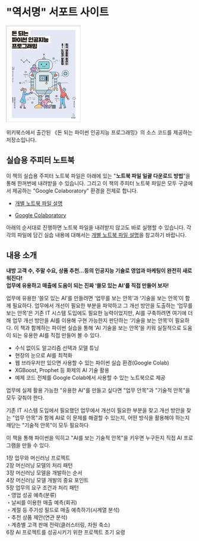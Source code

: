 # "역서명" 서포트 사이트 

<div align="left">
<img src="images/book_cover.jpg" width="200">
</div>

위키북스에서 출간된 《돈 되는 파이썬 인공지능 프로그래밍》의 소스 코드를 제공하는 저장소입니다.
　
## 실습용 주피터 노트북
 
이 책의 실습용 주피터 노트북 파일은 아래에 있는 "**노트북 파일 일괄 다운로드 방법**"을 통해 한꺼번에 내려받을 수 있습니다. 그리고 이 책의 주피터 노트북 파일은 모두 구글에서 제공하는 "Google Colaboratory" 환경을 전제로 합니다.

* [개별 노트북 파일 설명](refs/notebooks.md)

* [Google Colaboratory](https://colab.research.google.com/notebooks/welcome.ipynb?hl=ko)


아래의 순서대로 진행하면 노트북 파일을 내려받지 않고도 바로 실행할 수 있습니다. 각각의 파일에 담긴 실습 내용에 대해서는 [개별 노트북 파일 설명](refs/notebooks.md)을 참고하기 바랍니다.


## 내용 소개

**내방 고객 수, 주말 수요, 상품 추천…등의 인공지능 기술로 영업과 마케팅이 완전히 새로워진다!  
업무에 유용하고 매출에 도움이 되는 진짜 ‘쓸모 있는 AI’를 직접 만들어 보자!**

업무에 유용한 ‘쓸모 있는 AI’를 만들려면 ‘업무를 보는 안목’과 ‘기술을 보는 안목’이 함께 필요하다. 업무에서 개선이 필요한 부분을 파악하고 그 개선 방안을 도출하는 ‘업무를 보는 안목’은 기존 IT 시스템 도입에도 필요한 능력이었지만, AI를 구축하려면 여기에 더해 업무 개선 방안을 AI를 이용해 구현 가능한지 판단하는 ‘기술을 보는 안목’이 필요하다. 이 책과 함께하는 파이썬 실습을 통해 ‘AI 기술을 보는 안목’을 키워 실질적으로 도움이 되는 유용한 AI를 직접 만들어 볼 수 있다.

- 수식 없이도 알고리즘 선택과 모델 튜닝
- 현장의 눈으로 AI를 최적화
- 웹 브라우저만 있으면 사용할 수 있는 파이썬 실습 환경(Google Colab)
- XGBoost, Prophet 등 화제의 AI 기술 활용
- 예제 코드 전체를 Google Colab에서 사용할 수 있는 노트북으로 제공

업무에 실제 활용 가능한 "유용한 AI"를 만들고 싶다면
"업무 안목"과 "기술적 안목"을 모두 갖춰야 한다.

기존 IT 시스템 도입에서 필요했던 
업무에서 개선이 필요한 부분을 찾고 개선 방안을 찾는 "업무 안목"과 함께
AI로 이 문제를 해결할 수 있는지, 어떤 방식을 활용해야 하는지 깨닫는
"기술적 안목"이 모두 필요하다


이 책을 통해 파이썬을 익히고 "AI를 보는 기술적 안목"을 키우면
누구든지 직접 AI 프로그램을 만들 수 있다.

1장  업무와 머신러닝 프로젝트  
2장  머신러닝 모델의 처리 패턴  
3장  머신러닝 모델을 개발하는 순서  
4장  머신러닝 모델 개발의 중요 포인트  
5장  업무의 요구 조건과 처리 패턴  
・영업 성공 예측(분류)  
・날씨를 이용한 매출 예측(회귀)  
・계절 등 주기성 필드로 매출 예측하기(시계열 분석)  
・추천 상품 제안(연관 분석)  
・계층별 고객 판매 전략(클러스터링, 차원 축소)  
6장  AI 프로젝트를 성공시키기 위한 프로젝트 초기 요령
